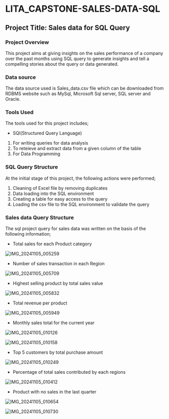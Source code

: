 # LITA_CAPSTONE-SALES-DATA-SQL

## Project Title: Sales data for SQL Query 

### Project Overview 
This project aims at giving insights on the sales performance of a company over the past months using SQL query to generate insights and tell a compelling stories about the query or data generated.

### Data source
The data source used is Sales_data.csv file which can be downloaded from RDBMS website such as MySql, Microsoft Sql server, SQL server and Oracle.

### Tools Used
The tools used for this project includes;

- SQl(Structured Query Language)
  
1. For writing queries for data analysis
2. To reteieve and extract data from a given column of the table
3. For Data Programming

  ### SQL Query Structure
  At the initial stage of this project, the following actions were performed;
1. Cleaning of Excel file by removing duplicates
2. Data loading into the SQL environment
3. Creating a table for easy access to the query
4. Loading the csv file to the SQL environment to validate the query

### Sales data Query Structure 
The sql project query for sales data was written on the basis of the following information;

 - Total sales for each Product category

![IMG_20241105_005259](https://github.com/user-attachments/assets/c3cc818b-ecd5-463b-986f-39b2bc54161a)

- Number of sales transaction in each Region

![IMG_20241105_005709](https://github.com/user-attachments/assets/fe3eb40d-5190-4a96-b1eb-3c1d1a892eae)

- Highest selling product by total sales value
  
![IMG_20241105_005832](https://github.com/user-attachments/assets/329cc064-0552-40eb-84f0-6f58ab4f67bb)

- Total revenue per product

![IMG_20241105_005949](https://github.com/user-attachments/assets/15f340d0-b9e0-45aa-a0f1-a28e00fba928)

- Monthly sales total for the current year
  
![IMG_20241105_010126](https://github.com/user-attachments/assets/5984a2ad-0161-4138-be36-de5cc1b8ff38)

![IMG_20241105_010158](https://github.com/user-attachments/assets/7b43bf79-d665-441b-9f64-168be2074faf)


- Top 5 customers by total purchase amount

![IMG_20241105_010249](https://github.com/user-attachments/assets/8897ba62-58ec-4364-8bb3-0318e67f2454)

- Percentage of total sales contributed by each regions
  
![IMG_20241105_010412](https://github.com/user-attachments/assets/61494892-3ee1-4faa-8120-e6a8eac04dd8)

- Product with no sales in the last quarter

![IMG_20241105_010654](https://github.com/user-attachments/assets/26736b1e-3e73-415f-aa7d-3ad7b374e468)

![IMG_20241105_010730](https://github.com/user-attachments/assets/d66c6123-b112-4c8a-8dcc-2f88212088a6)

  
  
  
   



